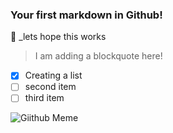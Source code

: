 ### Your first markdown in Github!
🙏 _lets hope this works

> I am adding a blockquote here!

- [x] Creating a list
- [ ] second item
- [ ] third item

![Giithub Meme]([https://github.com/EKC-Ashford-College/1-intro-git-MrsG33kStudents/blob/main/CatMeme.jpg](https://res.cloudinary.com/practicaldev/image/fetch/s--WvYf7Fxp--/c_limit%2Cf_auto%2Cfl_progressive%2Cq_auto%2Cw_880/https://dev-to-uploads.s3.amazonaws.com/i/v1lbpim76kj77pnx6582.jpg)https://res.cloudinary.com/practicaldev/image/fetch/s--WvYf7Fxp--/c_limit%2Cf_auto%2Cfl_progressive%2Cq_auto%2Cw_880/https://dev-to-uploads.s3.amazonaws.com/i/v1lbpim76kj77pnx6582.jpg)
